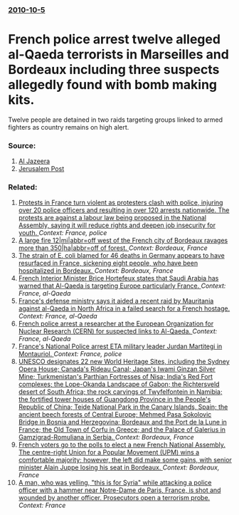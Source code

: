 ### [2010-10-5](/news/2010/10/5/index.md)

# French police arrest twelve alleged al-Qaeda terrorists in Marseilles and Bordeaux including three suspects allegedly found with bomb making kits. 

Twelve people are detained in two raids targeting groups linked to armed fighters as country remains on high alert.


### Source:

1. [Al Jazeera](http://english.aljazeera.net/news/europe/2010/10/2010105131833388786.html)
2. [Jerusalem Post](http://www.jpost.com/International/Article.aspx?id=190273)

### Related:

1. [Protests in France turn violent as protesters clash with police, injuring over 20 police officers and resulting in over 120 arrests nationwide. The protests are against a labour law being proposed in the National Assembly, saying it will reduce rights and deepen job insecurity for youth. ](/news/2016/04/29/protests-in-france-turn-violent-as-protesters-clash-with-police-injuring-over-20-police-officers-and-resulting-in-over-120-arrests-nationwi.md) _Context: France, police_
2. [A large fire 12|mi|abbr=off west of the French city of Bordeaux ravages more than 350|ha|abbr=off of forest. ](/news/2015/07/25/a-large-fire-12-mi-abbr-off-west-of-the-french-city-of-bordeaux-ravages-more-than-350-ha-abbr-off-of-forest.md) _Context: Bordeaux, France_
3. [The strain of E. coli blamed for 46 deaths in Germany appears to have resurfaced in France, sickening eight people, who have been hospitalized in Bordeaux. ](/news/2011/06/26/the-strain-of-e-coli-blamed-for-46-deaths-in-germany-appears-to-have-resurfaced-in-france-sickening-eight-people-who-have-been-hospitaliz.md) _Context: Bordeaux, France_
4. [French Interior Minister Brice Hortefeux states that Saudi Arabia has warned that Al-Qaeda is targeting Europe particularly France. ](/news/2010/10/17/french-interior-minister-brice-hortefeux-states-that-saudi-arabia-has-warned-that-al-qaeda-is-targeting-europe-particularly-france.md) _Context: France, al-Qaeda_
5. [France's defense ministry says it aided a recent raid by Mauritania against al-Qaeda in North Africa in a failed search for a French hostage. ](/news/2010/07/23/france-s-defense-ministry-says-it-aided-a-recent-raid-by-mauritania-against-al-qaeda-in-north-africa-in-a-failed-search-for-a-french-hostage.md) _Context: France, al-Qaeda_
6. [ French police arrest a researcher at the European Organization for Nuclear Research (CERN) for suspected links to Al-Qaeda. ](/news/2009/10/9/french-police-arrest-a-researcher-at-the-european-organization-for-nuclear-research-cern-for-suspected-links-to-al-qaeda.md) _Context: France, al-Qaeda_
7. [ France's National Police arrest ETA military leader Jurdan Martitegi in Montauriol. ](/news/2009/04/18/france-s-national-police-arrest-eta-military-leader-jurdan-martitegi-in-montauriol.md) _Context: France, police_
8. [ UNESCO designates 22 new World Heritage Sites, including the Sydney Opera House; Canada's Rideau Canal; Japan's Iwami Ginzan Silver Mine; Turkmenistan's Parthian Fortresses of Nisa; India's Red Fort complexes; the Lope-Okanda Landscape of Gabon; the Richtersveld desert of South Africa; the rock carvings of Twyfelfontein in Namibia; the fortified tower houses of Guangdong Province in the People's Republic of China; Teide National Park in the Canary Islands, Spain; the ancient beech forests of Central Europe; Mehmed Pasa Sokolovic Bridge in Bosnia and Herzegovina; Bordeaux and the Port de la Lune in France; the Old Town of Corfu in Greece; and the Palace of Galerius in Gamzigrad-Romuliana in Serbia. ](/news/2007/06/28/unesco-designates-22-new-world-heritage-sites-including-the-sydney-opera-house-canada-s-rideau-canal-japan-s-iwami-ginzan-silver-mine-t.md) _Context: Bordeaux, France_
9. [ French voters go to the polls to elect a new French National Assembly. The centre-right Union for a Popular Movement  (UPM) wins a comfortable majority; however, the left did make some gains, with senior minister Alain Juppe losing his seat in Bordeaux. ](/news/2007/06/17/french-voters-go-to-the-polls-to-elect-a-new-french-national-assembly-the-centre-right-union-for-a-popular-movement-upm-wins-a-comforta.md) _Context: Bordeaux, France_
10. [A man, who was yelling, "this is for Syria" while attacking a police officer with a hammer near Notre-Dame de Paris, France, is shot and wounded by another officer.  Prosecutors open a terrorism probe. ](/news/2017/06/6/a-man-who-was-yelling-this-is-for-syria-while-attacking-a-police-officer-with-a-hammer-near-notre-dame-de-paris-france-is-shot-and-wou.md) _Context: France_
